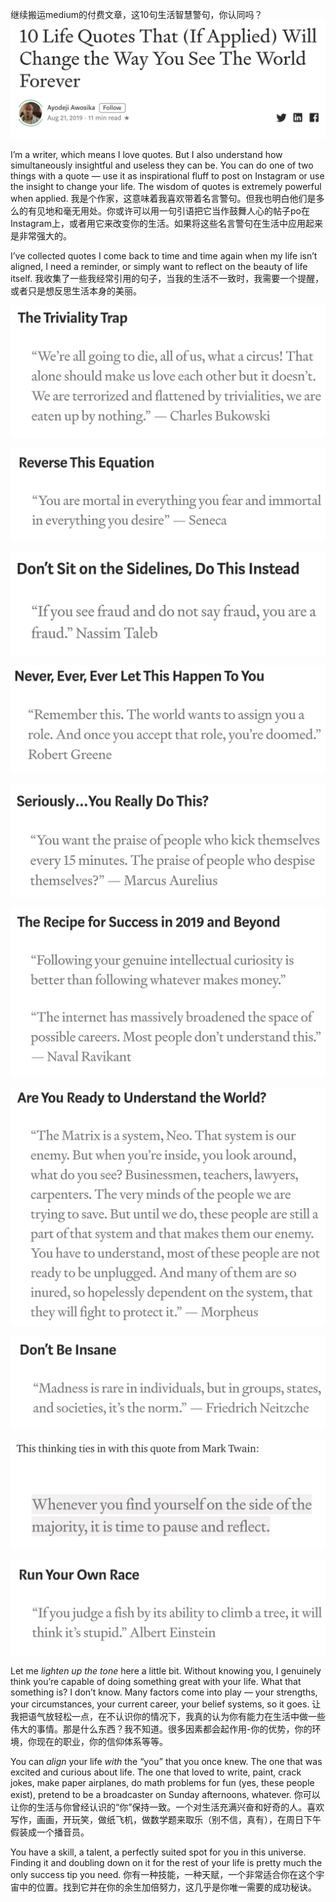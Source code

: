 继续搬运medium的付费文章，这10句生活智慧警句，你认同吗？
![](./_image/2020-07-12-16-50-07.png)

I’m a writer, which means I love quotes. But I also understand how simultaneously insightful and useless they can be. You can do one of two things with a quote — use it as inspirational fluff to post on Instagram or use the insight to change your life. The wisdom of quotes is extremely powerful when applied.
我是个作家，这意味着我喜欢带着名言警句。但我也明白他们是多么的有见地和毫无用处。你或许可以用一句引语把它当作鼓舞人心的帖子po在Instagram上，或者用它来改变你的生活。如果将这些名言警句在生活中应用起来是非常强大的。

I’ve collected quotes I come back to time and time again when my life isn’t aligned, I need a reminder, or simply want to reflect on the beauty of life itself.
我收集了一些我经常引用的句子，当我的生活不一致时，我需要一个提醒，或者只是想反思生活本身的美丽。

![1](./_image/2020-07-12-16-51-06.png)

![2](./_image/2020-07-12-16-52-03.png)

![3](./_image/2020-07-12-16-52-38.png)

![4](./_image/2020-07-12-16-53-11.png)

![5](./_image/2020-07-12-16-55-11.png)

![6](./_image/2020-07-12-16-55-52.png)

![7](./_image/2020-07-12-16-57-12.png)

![8](./_image/2020-07-12-17-00-32.png)

![9](./_image/2020-07-12-16-59-10.png)

![10](./_image/2020-07-12-16-57-58.png)

Let me *lighten up the tone* here a little bit. Without knowing you, I genuinely think you’re capable of doing something great with your life. What that something is? I don’t know. Many factors come into play — your strengths, your circumstances, your current career, your belief systems, so it goes.
让我把语气放轻松一点，在不认识你的情况下，我真的认为你有能力在生活中做一些伟大的事情。那是什么东西？我不知道。很多因素都会起作用-你的优势，你的环境，你现在的职业，你的信仰体系等等。

You can *align* your life *with* the “you” that you once knew. The one that was excited and curious about life. The one that loved to write, paint, crack jokes, make paper airplanes, do math problems for fun (yes, these people exist), pretend to be a broadcaster on Sunday afternoons, whatever.
你可以让你的生活与你曾经认识的“你”保持一致。一个对生活充满兴奋和好奇的人。喜欢写作，画画，开玩笑，做纸飞机，做数学题来取乐（别不信，真有），在周日下午假装成一个播音员。

You have a skill, a talent, a perfectly suited spot for you in this universe. Finding it and doubling down on it for the rest of your life is pretty much the only success tip you need.
你有一种技能，一种天赋，一个非常适合你在这个宇宙中的位置。找到它并在你的余生加倍努力，这几乎是你唯一需要的成功秘诀。